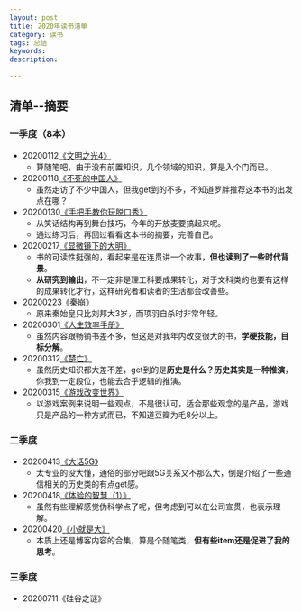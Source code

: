 ```yaml
---
layout: post   
title: 2020年读书清单    
category: 读书    
tags: 总结    
keywords:      
description:

---
```


## 清单--摘要

### 一季度（8本）

+ 20200112[《文明之光4》](https://www.jianshu.com/p/b200cdd7fcb6)
  + 算随笔吧，由于没有前置知识，几个领域的知识，算是入个门而已。
+ 20200118[《不死的中国人》](https://www.jianshu.com/p/7e66044288d2)
  + 虽然走访了不少中国人，但我get到的不多，不知道罗胖推荐这本书的出发点在哪？
+ 20200130[《手把手教你玩脱口秀》](https://www.jianshu.com/p/7ec335c7646d)
  + 从笑话结构再到舞台技巧，今年的开放麦要搞起来呢。
  + 通过练习后，再回过看看这本书的摘要，完善自己。
+ 20200217[《显微镜下的大明》](https://www.jianshu.com/p/686a70e8f0b0)
  + 书的可读性挺强的，看起来是在连贯讲一个故事，**但也读到了一些时代背景**。
  + **从研究到输出**，不一定非是理工科要成果转化，对于文科类的也要有这样的成果转化才行，这样研究者和读者的生活都会改善些。
+ 20200223[《秦崩》](https://www.jianshu.com/p/e6640736518f)
  + 原来秦始皇只比刘邦大3岁，而项羽自杀时非常年轻。
+ 20200301[《人生效率手册》](https://www.jianshu.com/p/0d10f50b7601)
  + 虽然内容跟畅销书差不多，但这是对我年内改变很大的书，**学硬技能，目标分解**。
+ 20200312[《楚亡》](https://www.jianshu.com/p/ece3b8c047de)
  + 虽然历史知识都大差不差，get到的是**历史是什么？历史其实是一种推演**，你我到一定段位，也能去合乎逻辑的推演。
+ 20200315[《游戏改变世界》](https://www.jianshu.com/p/367d3f8c4610)
  + 以游戏案例来说明一些观点，不是很认可，适合那些观念的是产品，游戏只是产品的一种方式而已，不知道豆瓣为毛8分以上。

### 二季度

+ 20200413[《大话5G》](https://www.jianshu.com/p/b6131d79315f)
  + 太专业的没大懂，通俗的部分吧跟5G关系又不那么大，倒是介绍了一些通信相关的历史类的有点get感。
+ 20200418[《体验的智慧（1）》](https://www.jianshu.com/p/153d4676b806)
  + 虽然有些理解感觉伪科学点了呢，但考虑到可以在公司宣贯，也表示理解。
+ 20200420[《小就是大》](https://www.jianshu.com/p/d7b81b12d4ed)
  + 本质上还是博客内容的合集，算是个随笔类，**但有些item还是促进了我的思考**。

### 三季度

+ 20200711《硅谷之谜》

